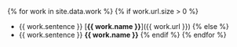 {% for work in site.data.work %}
{% if work.url.size > 0 %}

- {{ work.sentence }} [**{{ work.name }}**]({{ work.url }})
{% else %}
- {{ work.sentence }} **{{ work.name }}**
{% endif %}
{% endfor %}
